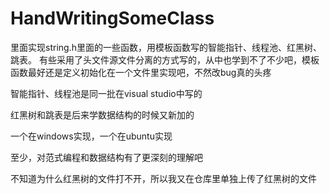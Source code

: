 # HandWritingSomeClass
里面实现string.h里面的一些函数，用模板函数写的智能指针、线程池、红黑树、跳表。
有些采用了头文件源文件分离的方式写的，从中也学到不了不少吧，模板函数最好还是定义初始化在一个文件里实现吧，不然改bug真的头疼

智能指针、线程池是同一批在visual studio中写的

红黑树和跳表是后来学数据结构的时候又新加的

一个在windows实现，一个在ubuntu实现

至少，对范式编程和数据结构有了更深刻的理解吧

不知道为什么红黑树的文件打不开，所以我又在仓库里单独上传了红黑树的文件
